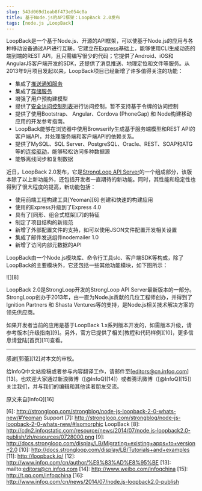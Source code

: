 ```yaml
---
slug: 543d069d1eab8f473e054c0a
title: 基于Node.js的API框架：LoopBack 2.0发布
tags: [node.js ,LoopBack]
---
```


LoopBack是一个基于Node.js、开源的API框架，可以使基于Node.js的应用与各种移动设备通过API进行互联。它建立在[Express][0]基础上，能够使用CLI生成动态的端到端的REST API，且只需编写很少的代码；它提供了Android、iOS和AngularJS客户端开发的SDK，还提供了消息推送、地理定位和文件等服务。从2013年9月项目发起以来，LoopBack项目已经新增了许多值得关注的功能： 

* 集成了[推送通知服务][1]
* 集成了[存储服务][2]
* 增强了用户预构建模型
* 提供了[安全访问控制列表][3]进行访问控制，暂不支持基于令牌的访问控制
* 提供了使用Bootstrap、 Angular、Cordova (PhoneGap) 和 Node构建移动应用的开发参考指南。
* LoopBack能够在浏览器中使用Browserify生成基于服务端模型和REST API的客户端API，并处理服务端和客户端API的依赖关系。
* 提供了MySQL、SQL Server、PostgreSQL、Oracle、REST、SOAP和ATG等的[连接驱动][4]，能够轻松访问多种数据源
* 能够离线同步和复制数据

近日，LoopBack 2.0发布，它是[StrongLoop API Server][5]的一个组成部分，该版本除了以上新功能外，还包括开发者一直期待的新功能。同时，其性能和稳定性也得到了很大程度的提高，新功能包括： 

* 使用前端工程构建工具[Yeoman][6]&nbsp;创建和快速的构建应用
* 使用的Express升级到了Express 4.0
* 具有了[同形、组合式框架][7]的特征
* 制定了项目结构的新规范
* 新增了外部配置文件的支持，如可以使用JSON文件配置开发相关设置
* 集成了邮件发送组件nodemailer 1.0
* 新增了访问内部元数据的API

LoopBack由一个Node.js模块库、命令行工具slc、客户端SDK等构成，除了LoopBack的主要模块外，它还包括一些其他功能模块，如下图所示： 

![][8]

LoopBack 2.0是StrongLoop开发的StrongLoop API Server最新版本的一部分。StrongLoop创办于2013年，由一直为Node.js贡献的几位工程师创办，并得到了Ignition Partners 和 Shasta Ventures等的支持，是Node.js相关技术解决方案的领先供应商。 

如果开发者当前的应用是基于LoopBack 1.x系列版本开发的，如需版本升级，请参考版本[升级指南][9]。另外，官方已提供了相关[教程和代码样例][10]，更多信息请登陆[首页][11]查看。 

- - -

感谢[郭蕾][12]对本文的审校。 

给InfoQ中文站投稿或者参与内容翻译工作，请邮件至[editors@cn.infoq.com][13]。也欢迎大家通过新浪微博（[@InfoQ][14]）或者腾讯微博（[@InfoQ][15]）关注我们，并与我们的编辑和其他读者朋友交流。 

原文来自[InfoQ][16]

[0]: http://expressjs.com/
[1]: http://docs.strongloop.com/display/LB/Tutorial%3A+Push+notifications
[2]: http://docs.strongloop.com/display/LB/Storage+service
[3]: http://docs.strongloop.com/display/LB/Authentication+and+authorization
[4]: http://docs.strongloop.com/display/LB/Data+sources+and+connectors
[5]: http://strongloop.com/node-js/api-server/
[6]: http://strongloop.com/strongblog/node-js-loopback-2-0-whats-new/#Yeoman Support
[7]: http://strongloop.com/strongblog/node-js-loopback-2-0-whats-new/#Isomorphic LoopBack
[8]: http://cdn2.infoqstatic.com/resource/news/2014/07/node.js-loopback2.0-publish/zh/resources/0728000.png
[9]: http://docs.strongloop.com/display/LB/Migrating+existing+apps+to+version+2.0
[10]: http://docs.strongloop.com/display/LB/Tutorials+and+examples
[11]: http://loopback.io/
[12]: http://www.infoq.com/cn/author/%E9%83%AD%E8%95%BE
[13]: mailto:editors@cn.infoq.com
[14]: http://www.weibo.com/infoqchina
[15]: http://t.qq.com/infoqchina
[16]: http://www.infoq.com/cn/news/2014/07/node.js-loopback2.0-publish
